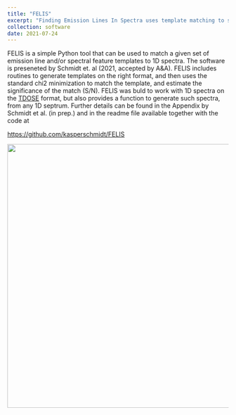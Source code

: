 ```yaml
---
title: "FELIS"
excerpt: "Finding Emission Lines In Spectra uses template matching to search for features in 1D spectra"
collection: software
date: 2021-07-24
---
```

FELIS is a simple Python tool that can be used to match a given set of emission line and/or spectral feature templates to 1D spectra. The software is preseneted by Schmidt et. al (2021, accepted by A&A). FELIS includes routines to generate templates on the right format, and then uses the standard chi2 minimization to match the template, and estimate the significance of the match (S/N). FELIS was buld to work with 1D spectra on the [TDOSE](<https://github.com/kasperschmidt/TDOSE>) format, but also provides a function to generate such spectra, from any 1D septrum. Further details can be found in the Appendix by Schmidt et al. (in prep.) and in the readme file available together with the code at 

<https://github.com/kasperschmidt/FELIS>

<center>
<img src='/images/FELISlogo.png' width='600'>
</center>
